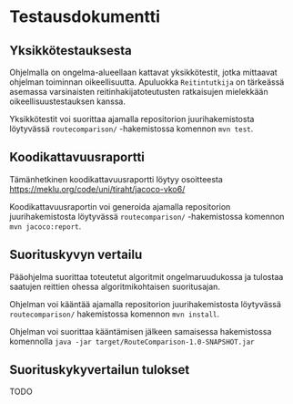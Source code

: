 # Testausdokumentti

## Yksikkötestauksesta

Ohjelmalla on ongelma-alueellaan kattavat yksikkötestit, jotka mittaavat
ohjelman toiminnan oikeellisuutta. Apuluokka `Reitintutkija` on tärkeässä
asemassa varsinaisten reitinhakijatoteutusten ratkaisujen mielekkään
oikeellisuustestauksen kanssa.

Yksikkötestit voi suorittaa ajamalla repositorion juurihakemistosta löytyvässä
`routecomparison/` -hakemistossa komennon `mvn test`.

## Koodikattavuusraportti

Tämänhetkinen koodikattavuusraportti löytyy osoitteesta
  https://meklu.org/code/uni/tiraht/jacoco-vko6/

Koodikattavuusraportin voi generoida ajamalla repositorion juurihakemistosta
löytyvässä `routecomparison/` -hakemistossa komennon `mvn jacoco:report`.

## Suorituskyvyn vertailu

Pääohjelma suorittaa toteutetut algoritmit ongelmaruudukossa ja tulostaa
saatujen reittien ohessa algoritmikohtaisen suoritusajan.

Ohjelman voi kääntää ajamalla repositorion juurihakemistosta löytyvässä
`routecomparison/` hakemistossa komennon `mvn install`.

Ohjelman voi suorittaa kääntämisen jälkeen samaisessa hakemistossa komennolla
`java -jar target/RouteComparison-1.0-SNAPSHOT.jar`

## Suorituskykyvertailun tulokset

TODO
